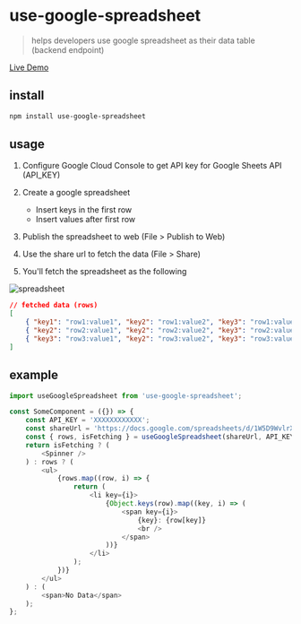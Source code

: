 # use-google-spreadsheet

> helps developers use google spreadsheet as their data table (backend endpoint)

[Live Demo](https://idw111.github.io/use-google-spreadsheet/example/)

## install

```bash
npm install use-google-spreadsheet
```

## usage

1. Configure Google Cloud Console to get API key for Google Sheets API (API_KEY)
2. Create a google spreadsheet

    - Insert keys in the first row
    - Insert values after first row

3. Publish the spreadsheet to web (File > Publish to Web)
4. Use the share url to fetch the data (File > Share)
5. You'll fetch the spreadsheet as the following

![spreadsheet](https://user-images.githubusercontent.com/445464/72701147-aacbc880-3b91-11ea-81c5-d75c5c476f31.png)

```json
// fetched data (rows)
[
	{ "key1": "row1:value1", "key2": "row1:value2", "key3": "row1:value3" },
	{ "key2": "row2:value1", "key2": "row2:value2", "key3": "row2:value3" },
	{ "key3": "row3:value1", "key2": "row3:value2", "key3": "row3:value3" }
]
```

## example

```javascript
import useGoogleSpreadsheet from 'use-google-spreadsheet';

const SomeComponent = ({}) => {
	const API_KEY = 'XXXXXXXXXXXX';
	const shareUrl = 'https://docs.google.com/spreadsheets/d/1W5D9WvlrXvndEc0b42OsdzJTT1M-MxKVYdPEtleqRQY/edit?usp=sharing';
	const { rows, isFetching } = useGoogleSpreadsheet(shareUrl, API_KEY);
	return isFetching ? (
		<Spinner />
	) : rows ? (
		<ul>
			{rows.map((row, i) => {
				return (
					<li key={i}>
						{Object.keys(row).map((key, i) => (
							<span key={i}>
								{key}: {row[key]}
								<br />
							</span>
						))}
					</li>
				);
			})}
		</ul>
	) : (
		<span>No Data</span>
	);
};
```
